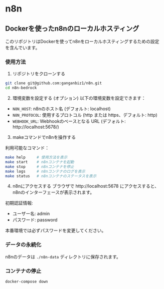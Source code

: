 # n8n

## Dockerを使ったn8nのローカルホスティング

このリポジトリはDockerを使ってn8nをローカルホスティングするための設定を含んでいます。

### 使用方法

1. リポジトリをクローンする
```bash
git clone git@github.com:ganganbiz1/n8n.git
cd n8n-bedrock
```

2. 環境変数を設定する (オプション)
以下の環境変数を設定できます：
- `N8N_HOST`: n8nのホスト名 (デフォルト: localhost)
- `N8N_PROTOCOL`: 使用するプロトコル (http または https、デフォルト: http)
- `WEBHOOK_URL`: Webhookのベースとなる URL (デフォルト: http://localhost:5678/)

3. makeコマンドでn8nを操作する

利用可能なコマンド：
```bash
make help     # 使用方法を表示
make start    # n8nコンテナを起動
make stop     # n8nコンテナを停止
make logs     # n8nコンテナのログを表示
make status   # n8nコンテナのステータスを表示
```

4. n8nにアクセスする
ブラウザで http://localhost:5678 にアクセスすると、n8nのインターフェースが表示されます。

初期認証情報:
- ユーザー名: admin
- パスワード: password

本番環境では必ずパスワードを変更してください。

### データの永続化

n8nのデータは `./n8n-data` ディレクトリに保存されます。

### コンテナの停止

```bash
docker-compose down
```
